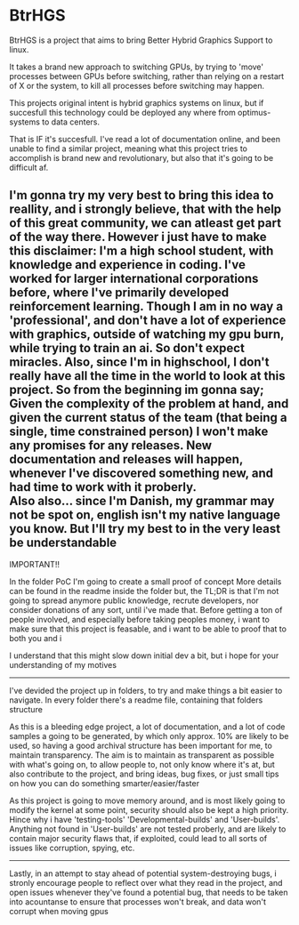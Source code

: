 # BtrHGS
BtrHGS is a project that aims to bring Better Hybrid Graphics Support to linux.

It takes a brand new approach to switching GPUs, by trying to 'move' processes between GPUs before switching, rather than relying on a restart of X or the system, to kill all processes before switching may happen.

This projects original intent is hybrid graphics systems on linux, but if succesfull this technology could be deployed any where from optimus-systems to data centers.

That is IF it's succesfull. I've read a lot of documentation online, and been unable to find a similar project, meaning what this project tries to accomplish is brand new and revolutionary, but also that it's going to be difficult af.

I'm gonna try my very best to bring this idea to reallity, and i strongly believe, that with the help of this great community, we can atleast get part of the way there. However i just have to make this disclaimer: I'm a high school student, with knowledge and experience in coding. I've worked for larger international corporations before, where I've primarily developed reinforcement learning. Though I am in no way a 'professional', and don't have a lot of experience with graphics, outside of watching my gpu burn, while trying to train an ai. So don't expect miracles. Also, since I'm in highschool, I don't really have all the time in the world to look at this project. So from the beginning im gonna say; Given the complexity of the problem at hand, and given the current status of the team (that being a single, time constrained person) I won't make any promises for any releases. New documentation and releases will happen, whenever I've discovered something new, and had time to work with it proberly.  
Also also... since I'm Danish, my grammar may not be spot on, english isn't my native language you know. But I'll try my best to in the very least be understandable
---------------------------------------------------------------------------------------
IMPORTANT!!

In the folder PoC I'm going to create a small proof of concept
More details can be found in the readme inside the folder but, the TL;DR is
that I'm not going to spread anymore public knowledge, recrute developers, nor consider
donations of any sort, until i've made that. Before getting a ton of people involved, 
and especially before taking peoples money, i want to make sure that this project is 
feasable, and i want to be able to proof that to both you and i

I understand that this might slow down initial dev a bit, but i hope for your understanding
of my motives

---------------------------------------------------------------------------------------

I've devided the project up in folders, to try and make things a bit easier to navigate. In every folder there's a readme file, containing that folders structure

As this is a bleeding edge project, a lot of documentation, and a lot of code samples a going to be generated, by which only approx. 10% are likely to be used, so having a good archival structure has been important for me, to maintain transparency.
The aim is to maintain as transparent as possible with what's going on, to allow people to, not only know where it's at, but also contribute to the project, and bring ideas, bug fixes, or just small tips on how you can do something smarter/easier/faster

As this project is going to move memory around, and is most likely going to modify the kernel at some point, security should also be kept a high priority. Hince why i have 'testing-tools' 'Developmental-builds' and 'User-builds'. Anything not found in 'User-builds' are not tested proberly, and are likely to contain major security flaws that, if exploited, could lead to all sorts of issues like corruption, spying, etc.

--------------------------------------------------------------------------------------

Lastly, in an attempt to stay ahead of potential system-destroying bugs, i stronly encourage people to reflect over what they read in the project, and open issues whenever they've found a potential bug, that needs to be taken into acountanse to ensure that processes won't break, and data won't corrupt when moving gpus
